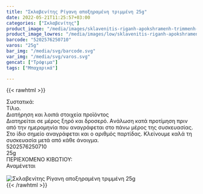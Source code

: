 ```yaml
---
title: "Σκλαβενίτης Ρίγανη αποξηραμένη τριμμένη 25g"
date: 2022-05-21T11:25:57+03:00
categories: ["Σκλαβενίτης"]
product_image: "/media/images/sklavenitis-riganh-apokshramenh-trimmenh-25g.jpg"
product_image_lowres: "/media/images/low/sklavenitis-riganh-apokshramenh-trimmenh-25g.jpg"
barcode: "5202576250710"
varos: "25g"
bar_img: "/media/svg/barcode.svg"
var_img: "/media/svg/varos.svg"
gencat: ["Τρόφιμα"]
tags: ["Μπαχαρικά"]

---
```

{{< rawhtml >}}

<div class="sload602"><div class="product"><div id="sistatika">Συστατικά:</div><div class="alltext">Τίλιο.</div><div id="loipa">Διατήρηση και λοιπά στοιχεία προϊόντος</div><div class="alltext">Διατηρείται σε μέρος ξηρό και δροσερό. Aνάλωση κατά προτίμηση πριν από την ημερομηνία που αναγράφεται στο πάνω μέρος της συσκευασίας. Στο ίδιο σημείο αναγράφεται και ο αριθμός παρτίδας. Κλείνουμε καλά τη συσκευασία μετά από κάθε άνοιγμα.</div><div id="barcode"><div id="barimage1"></div><span id="bartext">5202576250710</span></div><div id="varos"><div id="varosimage1"></div><span id="varostext">25g</span></div><div id="kivotio">ΠΕΡΙΕΧΟΜΕΝΟ ΚΙΒΩΤΙΟΥ:<br>Αναμένεται</div><br><div class="pimg"><img alt="Σκλαβενίτης Ρίγανη αποξηραμένη τριμμένη 25g" title="Σκλαβενίτης Ρίγανη αποξηραμένη τριμμένη 25g" src="/media/images/sklavenitis-riganh-apokshramenh-trimmenh-25g.jpg"></div></div></div>
{{< /rawhtml >}}


